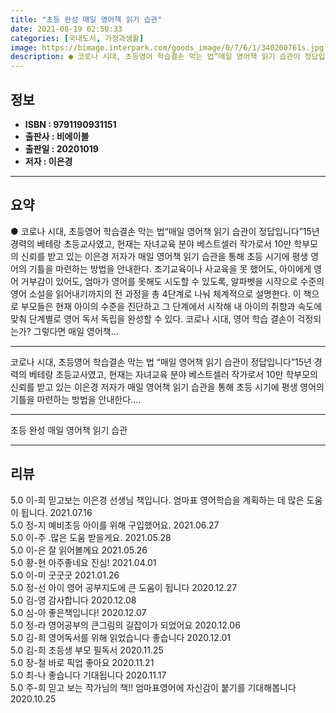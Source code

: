 ```yaml
---
title: "초등 완성 매일 영어책 읽기 습관"
date: 2021-08-19 02:50:33
categories: [국내도서, 가정과생활]
image: https://bimage.interpark.com/goods_image/0/7/6/1/340200761s.jpg
description: ● 코로나 시대, 초등영어 학습결손 막는 법“매일 영어책 읽기 습관이 정답입니다”15년 경력의 베테랑 초등교사였고, 현재는 자녀교육 분야 베스트셀러 작가로서 10만 학부모의 신뢰를 받고 있는 이은경 저자가 매일 영어책 읽기 습관을 통해 초등 시기에 평생 영어의 기틀을 마련하는 방법을
---
```


## **정보**

- **ISBN : 9791190931151**
- **출판사 : 비에이블**
- **출판일 : 20201019**
- **저자 : 이은경**

------



## **요약**

●  코로나 시대, 초등영어 학습결손 막는 법“매일 영어책 읽기 습관이 정답입니다”15년 경력의 베테랑 초등교사였고, 현재는 자녀교육 분야 베스트셀러 작가로서 10만 학부모의 신뢰를 받고 있는 이은경 저자가 매일 영어책 읽기 습관을 통해 초등 시기에 평생 영어의 기틀을 마련하는 방법을 안내한다. 조기교육이나 사교육을 못 했어도, 아이에게 영어 거부감이 있어도, 엄마가 영어를 못해도 시도할 수 있도록,  알파벳을 시작으로  수준의 영어 소설을 읽어내기까지의 전 과정을 총 4단계로 나눠 체계적으로 설명한다. 이 책으로 부모들은 현재 아이의 수준을 진단하고 그 단계에서 시작해 내 아이의 취향과 속도에 맞춰 단계별로 영어 독서 독립을 완성할 수 있다. 코로나 시대, 영어 학습 결손이 걱정되는가? 그렇다면 매일 영어책...

------

코로나 시대, 초등영어 학습결손 막는 법
“매일 영어책 읽기 습관이 정답입니다”15년 경력의 베테랑 초등교사였고, 현재는 자녀교육 분야 베스트셀러 작가로서 10만 학부모의 신뢰를 받고 있는 이은경 저자가 매일 영어책 읽기 습관을 통해 초등 시기에 평생 영어의 기틀을 마련하는 방법을 안내한다.... 

------


초등 완성 매일 영어책 읽기 습관 

------


## **리뷰** 

5.0 이-희 믿고보는 이은경  선생님 책입니다.  엄마표 영어학습을 계획하는 데 많은 도움이 됩니다. 2021.07.16 <br/>5.0 정-지 예비초등 아이를 위해 구입했어요. 2021.06.27 <br/>5.0 이-주 .많은 도움 받을게요. 2021.05.28 <br/>5.0 이-은 잘 읽어볼께요 2021.05.26 <br/>5.0 황-현 아주좋네요 진심! 2021.04.01 <br/>5.0 이-미 굿굿굿 2021.01.26 <br/>5.0 정-선 아이 영어 공부지도에 큰 도움이 됩니다 2020.12.27 <br/>5.0 김-영 감사합니다  2020.12.08 <br/>5.0 심-아 좋은책입니다! 2020.12.07 <br/>5.0 정-라 영어공부의 큰그림의 길잡이가 되었어요 2020.12.06 <br/>5.0 김-희 영어독서를 위해 읽었습니다 좋습니다  2020.12.01 <br/>5.0 김-희 초등생 부모  필독서 2020.11.25 <br/>5.0 장-철 바로 픽업 좋아요 2020.11.21 <br/>5.0 최-나 좋습니다 기대됩니다 2020.11.17 <br/>5.0 주-희 믿고 보는 작가님의 책!!  엄마표영어에  자신감이 붙기를 기대해봅니다 2020.10.25 <br/>